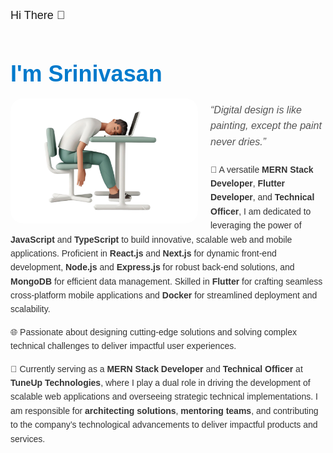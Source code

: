 <div style="font-family: Arial, sans-serif; line-height: 1.6; margin: 0 auto; max-width: 900px;">
  <p style="font-size: 18px;">Hi There 👋</p>
  <h1 style="font-size: 36px; color: #007acc; margin-bottom: 10px;">I'm Srinivasan</h1>
  <img 
    src="./public/Gif2.png" 
    alt="Srinivasan Profile" 
    style="width: 300px; border-radius: 20px; float: left; margin-right: 20px;" 
  />

  <blockquote style="font-style: italic; font-size: 16px; color: #555; margin-bottom: 20px;">
    “Digital design is like painting, except the paint never dries.”
  </blockquote>

  <p style="text-align: left; color: #333;">
    🚀 A versatile <b>MERN Stack Developer</b>, <b>Flutter Developer</b>, and <b>Technical Officer</b>, I am dedicated to leveraging the power of <b>JavaScript</b> and <b>TypeScript</b> to build innovative, scalable web and mobile applications. 
    Proficient in <b>React.js</b> and <b>Next.js</b> for dynamic front-end development, <b>Node.js</b> and <b>Express.js</b> for robust back-end solutions, and <b>MongoDB</b> for efficient data management. Skilled in <b>Flutter</b> for crafting seamless cross-platform mobile applications and <b>Docker</b> for streamlined deployment and scalability.
  </p>

  <p style="text-align: left; color: #333;">
    🌐 Passionate about designing cutting-edge solutions and solving complex technical challenges to deliver impactful user experiences.
  </p>

  <p style="text-align: left; color: #333;">
    💼 Currently serving as a <b>MERN Stack Developer</b> and <b>Technical Officer</b> at <b>TuneUp Technologies</b>, where I play a dual role in driving the development of scalable web applications and overseeing strategic technical implementations. I am responsible for <b>architecting solutions</b>, <b>mentoring teams</b>, and contributing to the company’s technological advancements to deliver impactful products and services.
  </p>
</div>
